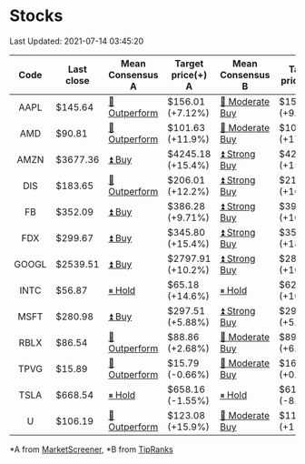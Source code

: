 # Stocks
Last Updated: 2021-07-14 03:45:20

|Code|Last close|Mean Consensus A|Target price(+) A|Mean Consensus B|Target price(+) B|
|:--:|-|-|-|-|-|
|AAPL|$145.64|[🔼 Outperform](https://m.marketscreener.com/quote/stock/-4849/)|$156.01 (+7.12%)|[🔼 Moderate Buy](https://www.tipranks.com/stocks/aapl/forecast)|$158.27 (+9.53%)|
|AMD|$90.81|[🔼 Outperform](https://m.marketscreener.com/quote/stock/-19475876/)|$101.63 (+11.9%)|[🔼 Moderate Buy](https://www.tipranks.com/stocks/amd/forecast)|$106.86 (+17.67%)|
|AMZN|$3677.36|[⏫ Buy](https://m.marketscreener.com/quote/stock/-12864605/)|$4245.18 (+15.4%)|[⏫ Strong Buy](https://www.tipranks.com/stocks/amzn/forecast)|$4299.35 (+15.62%)|
|DIS|$183.65|[🔼 Outperform](https://m.marketscreener.com/quote/stock/-4842/)|$206.01 (+12.2%)|[⏫ Strong Buy](https://www.tipranks.com/stocks/dis/forecast)|$211.47 (+16.03%)|
|FB|$352.09|[⏫ Buy](https://m.marketscreener.com/quote/stock/-10547141/)|$386.28 (+9.71%)|[⏫ Strong Buy](https://www.tipranks.com/stocks/fb/forecast)|$390.47 (+10.56%)|
|FDX|$299.67|[⏫ Buy](https://m.marketscreener.com/quote/stock/-12585/)|$345.80 (+15.4%)|[⏫ Strong Buy](https://www.tipranks.com/stocks/fdx/forecast)|$355.45 (+18.85%)|
|GOOGL|$2539.51|[⏫ Buy](https://m.marketscreener.com/quote/stock/-24203373/)|$2797.91 (+10.2%)|[⏫ Strong Buy](https://www.tipranks.com/stocks/googl/forecast)|$2809.00 (+10.61%)|
|INTC|$56.87|[⏸ Hold](https://m.marketscreener.com/quote/stock/-4829/)|$65.18 (+14.6%)|[⏸ Hold](https://www.tipranks.com/stocks/intc/forecast)|$62.81 (+10.72%)|
|MSFT|$280.98|[⏫ Buy](https://m.marketscreener.com/quote/stock/-4835/)|$297.51 (+5.88%)|[⏫ Strong Buy](https://www.tipranks.com/stocks/msft/forecast)|$297.88 (+5.56%)|
|RBLX|$86.54|[🔼 Outperform](https://m.marketscreener.com/quote/stock/-117793644/)|$88.86 (+2.68%)|[🔼 Moderate Buy](https://www.tipranks.com/stocks/rblx/forecast)|$89.33 (+6.32%)|
|TPVG|$15.89|[🔼 Outperform](https://m.marketscreener.com/quote/stock/-15933327/)|$15.79 (-0.66%)|[🔼 Moderate Buy](https://www.tipranks.com/stocks/tpvg/forecast)|$16.00 (+0.69%)|
|TSLA|$668.54|[⏸ Hold](https://m.marketscreener.com/quote/stock/-6344549/)|$658.16 (-1.55%)|[⏸ Hold](https://www.tipranks.com/stocks/tsla/forecast)|$611.95 (-8.94%)|
|U|$106.19|[🔼 Outperform](https://m.marketscreener.com/quote/stock/-112492634/)|$123.08 (+15.9%)|[🔼 Moderate Buy](https://www.tipranks.com/stocks/u/forecast)|$118.00 (+11.49%)|


*A from [MarketScreener](https://www.marketscreener.com), *B from [TipRanks](https://www.tipranks.com)
